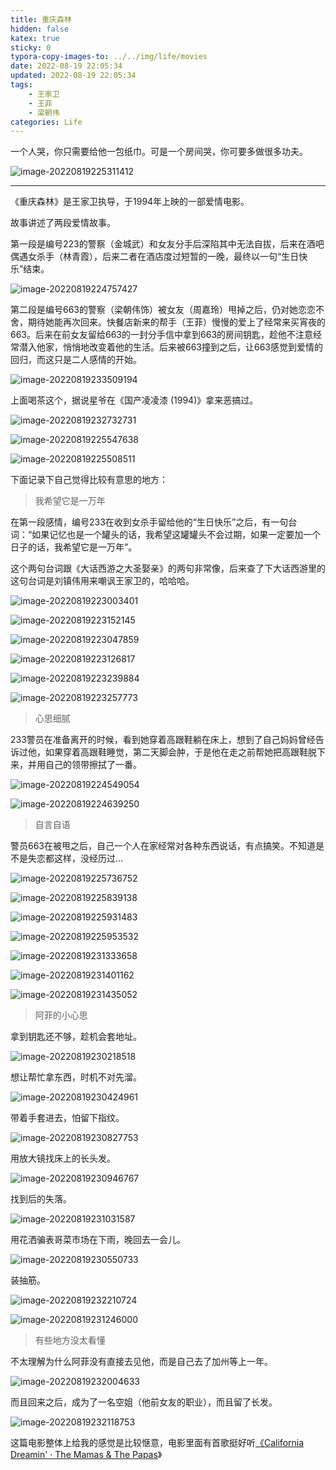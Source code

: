 ```yaml
---
title: 重庆森林
hidden: false
katex: true
sticky: 0
typora-copy-images-to: ../../img/life/movies
date: 2022-08-19 22:05:34
updated: 2022-08-19 22:05:34
tags: 
	- 王家卫
	- 王菲
	- 梁朝伟
categories: Life
---
```


一个人哭，你只需要给他一包纸巾。可是一个房间哭，你可要多做很多功夫。

![image-20220819225311412](https://img.sanzo.top/img/life/movies/Chungking-Express-1994/image-20220819225311412.png)

<!-- more -->



---

《重庆森林》是王家卫执导，于1994年上映的一部爱情电影。

故事讲述了两段爱情故事。

第一段是编号223的警察（金城武）和女友分手后深陷其中无法自拔，后来在酒吧偶遇女杀手（林青霞），后来二者在酒店度过短暂的一晚，最终以一句“生日快乐”结束。

![image-20220819224757427](https://img.sanzo.top/img/life/movies/Chungking-Express-1994/image-20220819224757427.png)



第二段是编号663的警察（梁朝伟饰）被女友（周嘉玲）甩掉之后，仍对她恋恋不舍，期待她能再次回来。快餐店新来的帮手（王菲）慢慢的爱上了经常来买宵夜的663。后来在前女友留给663的一封分手信中拿到663的房间钥匙，趁他不注意经常潜入他家，悄悄地改变着他的生活。后来被663撞到之后，让663感觉到爱情的回归，而这只是二人感情的开始。

![image-20220819233509194](https://img.sanzo.top/img/life/movies/Chungking-Express-1994/image-20220819233509194.png)



上面喝茶这个，据说星爷在《国产凌凌漆 (1994)》拿来恶搞过。

![image-20220819232732731](https://img.sanzo.top/img/life/movies/Chungking-Express-1994/image-20220819232732731.png)





![image-20220819225547638](https://img.sanzo.top/img/life/movies/Chungking-Express-1994/image-20220819225547638.png)



![image-20220819225508511](https://img.sanzo.top/img/life/movies/Chungking-Express-1994/image-20220819225508511.png)





下面记录下自己觉得比较有意思的地方：

> 我希望它是一万年

在第一段感情，编号233在收到女杀手留给他的“生日快乐”之后，有一句台词：“如果记忆也是一个罐头的话，我希望这罐罐头不会过期，如果一定要加一个日子的话，我希望它是一万年”。

这个两句台词跟《大话西游之大圣娶亲》的两句非常像，后来查了下大话西游里的这句台词是刘镇伟用来嘲讽王家卫的，哈哈哈。

![image-20220819223003401](https://img.sanzo.top/img/life/movies/Chungking-Express-1994/image-20220819223003401.png)

![image-20220819223152145](https://img.sanzo.top/img/life/movies/Chungking-Express-1994/image-20220819223152145.png)

![image-20220819223047859](https://img.sanzo.top/img/life/movies/Chungking-Express-1994/image-20220819223047859.png)

![image-20220819223126817](https://img.sanzo.top/img/life/movies/Chungking-Express-1994/image-20220819223126817.png)





![image-20220819223239884](https://img.sanzo.top/img/life/movies/Chungking-Express-1994/image-20220819223239884.png)



![image-20220819223257773](https://img.sanzo.top/img/life/movies/Chungking-Express-1994/image-20220819223257773.png)



>  心思细腻

233警员在准备离开的时候，看到她穿着高跟鞋躺在床上，想到了自己妈妈曾经告诉过他，如果穿着高跟鞋睡觉，第二天脚会肿，于是他在走之前帮她把高跟鞋脱下来，并用自己的领带擦拭了一番。

![image-20220819224549054](https://img.sanzo.top/img/life/movies/Chungking-Express-1994/image-20220819224549054.png)

![image-20220819224639250](https://img.sanzo.top/img/life/movies/Chungking-Express-1994/image-20220819224639250.png)



> 自言自语

警员663在被甩之后，自己一个人在家经常对各种东西说话，有点搞笑。不知道是不是失恋都这样，没经历过...

![image-20220819225736752](https://img.sanzo.top/img/life/movies/Chungking-Express-1994/image-20220819225736752.png)



![image-20220819225839138](https://img.sanzo.top/img/life/movies/Chungking-Express-1994/image-20220819225839138.png)



![image-20220819225931483](https://img.sanzo.top/img/life/movies/Chungking-Express-1994/image-20220819225931483.png)



![image-20220819225953532](https://img.sanzo.top/img/life/movies/Chungking-Express-1994/image-20220819225953532.png)



![image-20220819231333658](https://img.sanzo.top/img/life/movies/Chungking-Express-1994/image-20220819231333658.png)



![image-20220819231401162](https://img.sanzo.top/img/life/movies/Chungking-Express-1994/image-20220819231401162.png)

![image-20220819231435052](https://img.sanzo.top/img/life/movies/Chungking-Express-1994/image-20220819231435052.png)







> 阿菲的小心思

拿到钥匙还不够，趁机会套地址。

![image-20220819230218518](https://img.sanzo.top/img/life/movies/Chungking-Express-1994/image-20220819230218518.png)



想让帮忙拿东西，时机不对先溜。

![image-20220819230424961](https://img.sanzo.top/img/life/movies/Chungking-Express-1994/image-20220819230424961.png)



带着手套进去，怕留下指纹。

![image-20220819230827753](https://img.sanzo.top/img/life/movies/Chungking-Express-1994/image-20220819230827753.png)



用放大镜找床上的长头发。

![image-20220819230946767](https://img.sanzo.top/img/life/movies/Chungking-Express-1994/image-20220819230946767.png)



找到后的失落。

![image-20220819231031587](https://img.sanzo.top/img/life/movies/Chungking-Express-1994/image-20220819231031587.png)



用花洒骗表哥菜市场在下雨，晚回去一会儿。

![image-20220819230550733](https://img.sanzo.top/img/life/movies/Chungking-Express-1994/image-20220819230550733.png)



装抽筋。

![image-20220819232210724](https://img.sanzo.top/img/life/movies/Chungking-Express-1994/image-20220819232210724.png)



![image-20220819231246000](https://img.sanzo.top/img/life/movies/Chungking-Express-1994/image-20220819231246000.png)









> 有些地方没太看懂

不太理解为什么阿菲没有直接去见他，而是自己去了加州等上一年。

![image-20220819232004633](https://img.sanzo.top/img/life/movies/Chungking-Express-1994/image-20220819232004633.png)



而且回来之后，成为了一名空姐（他前女友的职业），而且留了长发。

![image-20220819232118753](https://img.sanzo.top/img/life/movies/Chungking-Express-1994/image-20220819232118753.png)



这篇电影整体上给我的感觉是比较惬意，电影里面有首歌挺好听[《California Dreamin' · The Mamas & The Papas](https://www.youtube.com/watch?v=Qtf6z6ytbts)》





<!-- Q.E.D. -->

